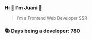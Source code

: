 ### Hi 👋 I&#39;m Juani 🦁

> I&#39;m a Frontend Web Developer SSR

### 📚 Days being a developer: 780
